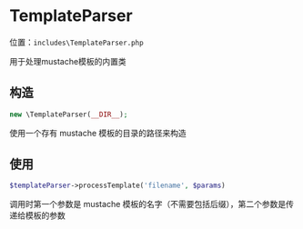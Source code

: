 # TemplateParser

位置：`includes\TemplateParser.php`

用于处理mustache模板的内置类

## 构造
``` php
new \TemplateParser(__DIR__);
```
使用一个存有 mustache 模板的目录的路径来构造

## 使用

``` php
$templateParser->processTemplate('filename', $params)
```
调用时第一个参数是 mustache 模板的名字（不需要包括后缀），第二个参数是传递给模板的参数
